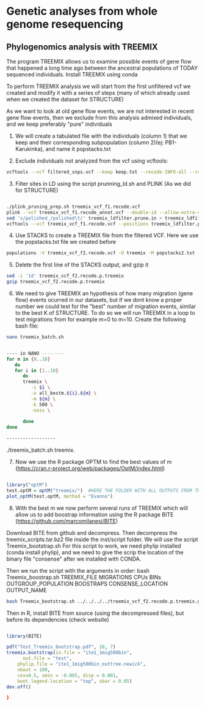 # Genetic analyses from whole genome resequencing #
## Phylogenomics analysis with TREEMIX

The program TREEMIX allows us to examine possible events of gene flow that happened a long time ago between the ancestral populations of TODAY sequenced individuals.
Install TREEMIX using conda

To perform TREEMIX analysis we will start from the first unfiltered vcf we created and modify it with a series of steps (many of which already used when we created the dataset for STRUCTURE)

As we want to look at old gene flow events, we are not interested in recent gene flow events, then we exclude from this analysis admixed individuals, and we keep preferably "pure" individuals
1) We will create a tabulated file with the individuals (column 1) that we keep and their corresponding subpopulation (column 2)(ej: PB1-Karukinka), and name it popstacks.txt

2) Exclude individuals not analyzed from the vcf using vcftools:

```bash
vcftools --vcf filtered_snps.vcf --keep keep.txt --recode-INFO-all --recode --max-alleles 2 --non-ref-ac-any 1 --max-missing 1 --out treemix_vcf_f1
```

3) Filter sites in LD using the script prunning_ld.sh and PLINK (As we did for STRUCTURE)

```bash

./plink_pruning_prep.sh treemix_vcf_f1.recode.vcf
plink --vcf treemix_vcf_f1.recode_annot.vcf --double-id --allow-extra-chr --indep-pairwise 50 10 0.2 --out treemix_ldfilter
sed 's/polished_/polished\t/' treemix_ldfilter.prune.in > treemix_ldfilter.prune.in.vcftools
vcftools --vcf treemix_vcf_f1.recode.vcf --positions treemix_ldfilter.prune.in.vcftools --recode-INFO-all --recode --out treemix_vcf_f2

```
4) Use STACKS to create a TREEMIX file from the filtered VCF. Here we use the popstacks.txt file we created before

```bash
populations -V treemix_vcf_f2.recode.vcf -O treemix -M popstacks2.txt --treemix
```
5) Delete the first line of the STACKS output, and gzip it
```bash
sed -i '1d' treemix_vcf_f2.recode.p.treemix
gzip treemix_vcf_f2.recode.p.treemix
```
6) We need to give TREEMIX an hypothesis of how many migration (gene flow) events ocurred in our datasets, but if we dont know a proper number we could test for the "best" number of migration events, similar to the best K of STRUCTURE.
To do so we will run TREEMIX in a loop to test migrations from for example m=0 to m=10. Create the following bash file:

```bash
nano treemix_batch.sh


---- in NANO --------
for m in {0..10}
   do
   for i in {1..10}
      do
      treemix \
         -i $1 \
         -o all_bestm.${i}.${m} \
         -m ${m} \
         -k 500 \
         -noss \
        
      done 
done

------------------
```

./treemix_batch.sh treemix.

7) Now we use the R package OPTM to find the best values of m (https://cran.r-project.org/web/packages/OptM/index.html)

```R

library("optM")
test.optM = optM("treemix/")  #HERE THE FOLDER WITH ALL OUTPUTS FROM TREEMIX 
plot_optM(test.optM, method = "Evanno")
```
8) With the best m we now perform several runs of TREEMIX which will allow us to add boostrap information using the R package BITE (https://github.com/marcomilanesi/BITE)

Download BITE from github and decompress. Then decompress the treemix_scripts.tar.bz2 file inside the inst/script folder. We will use the script Treemix_bootstrap.sh
For this script to work, we need phylip installed (conda install phylip), and we need to give the scrip the location of the binary file "consense" after we installed with CONDA.

Then we run the script with the arguments in order:
bash Treemix_boostrap.sh TREEMIX_FILE MIGRATIONS CPUs BINs OUTGROUP_POPULATION BOOSTRAPS CONSENSE_LOCATION OUTPUT_NAME


```bash
bash Treemix_bootstrap.sh ../../../../treemix_vcf_f2.recode.p.treemix.gz 1 4 500 UVA 100 ~/miniconda3/bin/consense ite1_1mig500bin
```

Then in R, install BITE from source (using the decompressed files), but before its dependencies (check website)

```R

library(BITE)

pdf("Test_Treemix_bootstrap.pdf", 10, 7)
treemix.bootstrap(in.file = "ite1_1mig500bin", 
	  out.file = "test", 
    phylip.file = "ite1_1mig500bin_outtree.newick", 
    nboot = 100, 
    cex=0.5, xmin = -0.005, disp = 0.001, 
    boot.legend.location = "top", xbar = 0.05)
dev.off()

}
```

